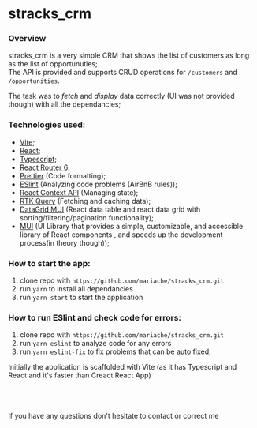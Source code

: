 # stracks_crm 
### Overview
stracks_crm is a very simple CRM that shows the list of customers as long as the list of opportunuties;
<br/>
The API is provided and supports CRUD operations for `/customers` and `/opportunities`.

The task was to <em>fetch</em> and <em>display</em> data correctly (UI was not provided though) with all the dependancies;

### Technologies used:
- [Vite](https://vitejs.dev/);
- [React](https://beta.reactjs.org/); 
- [Typescript](https://www.typescriptlang.org/);
- [React Router 6](https://reactrouter.com/en/main);
- [Prettier](https://prettier.io/) (Code formatting);
- [ESlint](https://eslint.org/) (Analyzing code problems (AirBnB rules));
- [React Context API](https://reactjs.org/docs/context.html) (Managing state);
- [RTK Query](https://redux-toolkit.js.org/rtk-query/overview) (Fetching and caching data);
- [DataGrid MUI](https://mui.com/x/react-data-grid/) (React data table and react data grid with sorting/filtering/pagination functionality);
- [MUI](https://mui.com/) (UI Library that provides a simple, customizable, and accessible library of React components , and speeds up the development process(in theory though));


### How to start the app:
1. clone repo with `https://github.com/mariache/stracks_crm.git`
2. run `yarn` to install all dependancies
3. run `yarn start` to start the application

### How to run ESlint and check code for errors:
1. clone repo with `https://github.com/mariache/stracks_crm.git`
2. run `yarn eslint` to analyze code for any errors 
3. run `yarn eslint-fix` to fix problems that can be auto fixed;

Initially the application is scaffolded with Vite (as it has Typescript and React and it's faster than Creact React App)

<br/>
<br/>
<br/>
If you have any questions don't hesitate to contact or correct me
